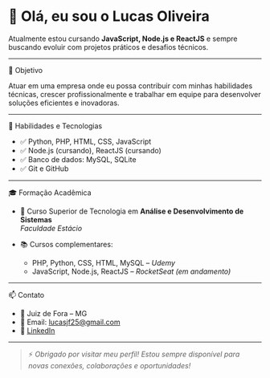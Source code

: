 # 👋 Olá, eu sou o Lucas Oliveira

Atualmente estou cursando **JavaScript, Node.js e ReactJS** e sempre buscando evoluir com projetos práticos e desafios técnicos.

---

🎯 Objetivo

Atuar em uma empresa onde eu possa contribuir com minhas habilidades técnicas, crescer profissionalmente e trabalhar em equipe para desenvolver soluções eficientes e inovadoras.

---

🧠 Habilidades e Tecnologias

- ✅ Python, PHP, HTML, CSS, JavaScript
- ✅ Node.js (cursando), ReactJS (cursando)
- ✅ Banco de dados: MySQL, SQLite
- ✅ Git e GitHub


---

🎓 Formação Acadêmica

- 📘 Curso Superior de Tecnologia em **Análise e Desenvolvimento de Sistemas**  
  *Faculdade Estácio*

- 📚 Cursos complementares:  
  - PHP, Python, CSS, HTML, MySQL – *Udemy*  
  - JavaScript, Node.js, ReactJS – *RocketSeat (em andamento)*

---

📫 Contato

- 📍 Juiz de Fora – MG  
- 📧 Email: lucasjf25@gmail.com  
- 🔗 [LinkedIn](https://www.linkedin.com/in/lucas-oliveira-71a4a9276/)

---

> ⚡ *Obrigado por visitar meu perfil! Estou sempre disponível para novas conexões, colaborações e oportunidades!*
